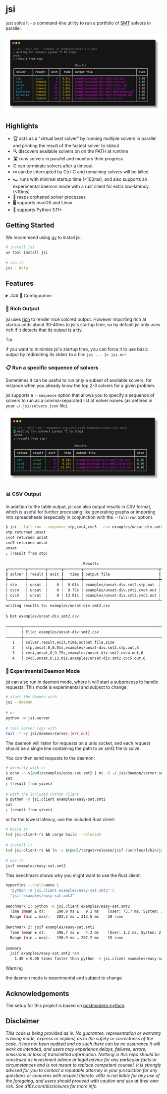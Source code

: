 # jsi

just solve it - a command-line utility to run a portfolio of [SMT](https://en.wikipedia.org/wiki/Satisfiability_modulo_theories) solvers in parallel.

![Screenshot of jsi running on an unsat division problem](static/images/unsat-div-screenshot.png)


## Highlights

- 🏆 acts as a "virtual best solver" by running multiple solvers in parallel and printing the result of the fastest solver to stdout
- 🔍 discovers available solvers on on the PATH at runtime
- 🛣️ runs solvers in parallel and monitors their progress
- ⏰ can terminate solvers after a timeout
- ⏯️ can be interrupted by Ctrl-C and remaining solvers will be killed
- 🏎 runs with minimal startup time (<100ms), and also supports an experimental daemon mode with a rust client for extra low-latency (<10ms)
- 🔪 reaps orphaned solver processes
- 🖥️ supports macOS and Linux
- 🐍 supports Python 3.11+


## Getting Started

We recommend using [uv](https://docs.astral.sh/uv/) to install jsi.

```sh
# install jsi
uv tool install jsi

# run it
jsi --help
```


## Features

<details>
<summary>### 🧰 Configuration</summary>

This is how jsi finds and runs solvers:

- it first attempts to load custom solver definitions from `~/.jsi/solvers.json`
- if that file doesn't exist, it loads the default definitions from the installed package (see [src/jsi/config/solvers.json](src/jsi/config/solvers.json))

Based on these definitions, jsi knows what executables to look for, whether a given solver is enabled, how to enable model generation, etc.

Then:
- it looks up the solver cache in `~/.jsi/cache.json`
- if that file doesn't exist, it will scan the PATH and cache the results

It does this because scanning the PATH can be slow, but loading cached paths is 5x faster.

> [!TIP]
> `~/.jsi/cache.json` can always be safely deleted, jsi will generate it again next time it runs. If you make changes to `~/.jsi/solvers.json` (like adding a new solver), you should delete the cache file, otherwise jsi won't pick up the new solver.
</details>

### 🎨 Rich Output

jsi uses [rich](https://rich.readthedocs.io/en/stable/) to render nice colored output. However importing rich at startup adds about 30-40ms to jsi's startup time, so by default jsi only uses rich if it detects that its output is a tty.

> [!TIP]
> if you want to minimize jsi's startup time, you can force it to use basic output by redirecting its stderr to a file: `jsi ... 2> jsi.err`


### 📋 Run a specific sequence of solvers

Sometimes it can be useful to run only a subset of available solvers, for instance when you already know the top 2-3 solvers for a given problem.

jsi supports a `--sequence` option that allows you to specify a sequence of solvers to run as a comma-separated list of solver names (as defined in your `~/.jsi/solvers.json` file).

![Screenshot of jsi running a sequence of solvers](static/images/jsi-sequence-screenshot.png)


### 📊 CSV Output

In addition to the table output, jsi can also output results in CSV format, which is useful for further processing like generating graphs or importing into spreadsheets (especially in conjunction with the `--full-run` option).

```sh
$ jsi --full-run --sequence stp,cvc4,cvc5 --csv examples/unsat-div.smt2
stp returned unsat
cvc4 returned unsat
cvc5 returned unsat
unsat
; (result from stp)

                                   Results
┏━━━━━━━━┳━━━━━━━━┳━━━━━━┳━━━━━━━━┳━━━━━━━━━━━━━━━━━━━━━━━━━━━━━━━━━━┳━━━━━━┓
┃ solver ┃ result ┃ exit ┃   time ┃ output file                      ┃ size ┃
┡━━━━━━━━╇━━━━━━━━╇━━━━━━╇━━━━━━━━╇━━━━━━━━━━━━━━━━━━━━━━━━━━━━━━━━━━╇━━━━━━┩
│ stp    │ unsat  │    0 │  0.01s │ examples/unsat-div.smt2.stp.out  │ 6.0B │
│ cvc4   │ unsat  │    0 │  9.75s │ examples/unsat-div.smt2.cvc4.out │ 6.0B │
│ cvc5   │ unsat  │    0 │ 13.01s │ examples/unsat-div.smt2.cvc5.out │ 6.0B │
└────────┴────────┴──────┴────────┴──────────────────────────────────┴──────┘
writing results to: examples/unsat-div.smt2.csv

$ bat examples/unsat-div.smt2.csv

───────┬─────────────────────────────────────────────────────────────────────
       │ File: examples/unsat-div.smt2.csv
───────┼─────────────────────────────────────────────────────────────────────
   1   │ solver,result,exit,time,output file,size
   2   │ stp,unsat,0,0.01s,examples/unsat-div.smt2.stp.out,6
   3   │ cvc4,unsat,0,9.75s,examples/unsat-div.smt2.cvc4.out,6
   4   │ cvc5,unsat,0,13.01s,examples/unsat-div.smt2.cvc5.out,6
```


### 🧪 Experimental Daemon Mode

jsi can also run in daemon mode, where it will start a subprocess to handle requests. This mode is experimental and subject to change.

```sh
# start the daemon with
jsi --daemon

# or
python -m jsi.server

# tail server logs with
tail -f ~/.jsi/daemon/server.{err,out}
```

The daemon will listen for requests on a unix socket, and each request should be a single line containing the path to an smt2 file to solve.

You can then send requests to the daemon:

```sh
# directly with nc
$ echo -n $(pwd)/examples/easy-sat.smt2 | nc -U ~/.jsi/daemon/server.sock
sat
; (result from yices)

# with the included Python client
$ python -m jsi.client examples/easy-sat.smt2
sat
; (result from yices)
```

or for the lowest latency, use the included Rust client:

```sh
# build it
(cd jsi-client-rs && cargo build --release)

# install it
(cd jsi-client-rs && ln -s $(pwd)/target/release/jsif /usr/local/bin/jsif)

# use it
jsif examples/easy-sat.smt2
```

This benchmark shows why you might want to use the Rust client:

```sh
hyperfine --shell=none \
  "python -m jsi.client examples/easy-sat.smt2" \
  "jsif examples/easy-sat.smt2"

Benchmark 1: python -m jsi.client examples/easy-sat.smt2
  Time (mean ± σ):     290.9 ms ±   9.1 ms    [User: 75.7 ms, System: 18.9 ms]
  Range (min … max):   282.3 ms … 313.5 ms    10 runs

Benchmark 2: jsif examples/easy-sat.smt2
  Time (mean ± σ):     196.7 ms ±   4.3 ms    [User: 1.2 ms, System: 2.3 ms]
  Range (min … max):   190.9 ms … 207.2 ms    15 runs

Summary
  jsif examples/easy-sat.smt2 ran
    1.48 ± 0.06 times faster than python -m jsi.client examples/easy-sat.smt2
```

> [!WARNING]
> the daemon mode is experimental and subject to change


## Acknowledgements

The setup for this project is based on [postmodern-python](https://rdrn.me/postmodern-python/).


## Disclaimer

_This code is being provided as is. No guarantee, representation or warranty is being made, express or implied, as to the safety or correctness of the code. It has not been audited and as such there can be no assurance it will work as intended, and users may experience delays, failures, errors, omissions or loss of transmitted information. Nothing in this repo should be construed as investment advice or legal advice for any particular facts or circumstances and is not meant to replace competent counsel. It is strongly advised for you to contact a reputable attorney in your jurisdiction for any questions or concerns with respect thereto. a16z is not liable for any use of the foregoing, and users should proceed with caution and use at their own risk. See a16z.com/disclosures for more info._
